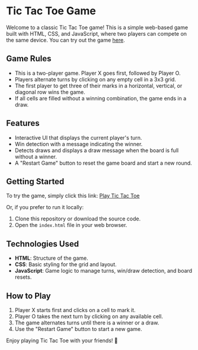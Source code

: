 # Tic Tac Toe Game

Welcome to a classic Tic Tac Toe game! This is a simple web-based game built with HTML, CSS, and JavaScript, where two players can compete on the same device. You can try out the game [here](https://krutantsinh.github.io/Tic-Tac-Toe-Game/).

## Game Rules

- This is a two-player game. Player X goes first, followed by Player O.
- Players alternate turns by clicking on any empty cell in a 3x3 grid.
- The first player to get three of their marks in a horizontal, vertical, or diagonal row wins the game.
- If all cells are filled without a winning combination, the game ends in a draw.

## Features

- Interactive UI that displays the current player's turn.
- Win detection with a message indicating the winner.
- Detects draws and displays a draw message when the board is full without a winner.
- A "Restart Game" button to reset the game board and start a new round.

## Getting Started

To try the game, simply click this link: [Play Tic Tac Toe](https://krutantsinh.github.io/Tic-Tac-Toe-Game/)

Or, if you prefer to run it locally:

1. Clone this repository or download the source code.
2. Open the `index.html` file in your web browser.

## Technologies Used

- **HTML**: Structure of the game.
- **CSS**: Basic styling for the grid and layout.
- **JavaScript**: Game logic to manage turns, win/draw detection, and board resets.

## How to Play

1. Player X starts first and clicks on a cell to mark it.
2. Player O takes the next turn by clicking on any available cell.
3. The game alternates turns until there is a winner or a draw.
4. Use the "Restart Game" button to start a new game.

Enjoy playing Tic Tac Toe with your friends! 🎉
